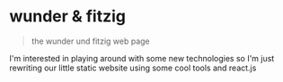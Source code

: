 # wunder & fitzig
> the wunder und fitzig web page

I'm interested in playing around with some new technologies
so I'm just rewriting our little static website
using some cool tools and react.js